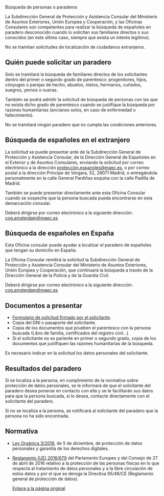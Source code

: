  Búsqueda de personas o paraderos

  La Subdirección General de Protección y Asistencia Consular del Ministerio de Asuntos Exteriores, Unión Europea y Cooperación, y las Oficinas Consulares son competentes para realizar la búsqueda de españoles en paradero desconocido cuando lo solicitan sus familiares directos o sus conocidos (en este último caso, siempre que exista un interés legítimo).

 No se tramitan solicitudes de localización de ciudadanos extranjeros.

 Quién puede solicitar un paradero
---------------------------------

 Solo se tramitará la búsqueda de familiares directos de los solicitantes dentro del primer o segundo grado de parentesco: progenitores, hijos, cónyuges o parejas de hecho, abuelos, nietos, hermanos, cuñados, suegros, yernos o nueras.

 También se podrá admitir la solicitud de búsqueda de personas con las que no exista dicho grado de parentesco cuando se justifique la búsqueda por razones humanitarias (ancianos solos, en caso de enfermedad o fallecimiento).

 No se tramitará ningún paradero que no cumpla las condiciones anteriores.

 Búsqueda de españoles en el extranjero
--------------------------------------

  La solicitud se puede presentar ante de la Subdirección General de Protección y Asistencia Consular, de la Dirección General de Españoles en el Exterior y de Asuntos Consulares, enviando la solicitud por correo electrónico a la dirección [protección.espanoles@maec.es](mailto:protecci%c3%b3n.espanoles@maec.es), o por correo postal a la dirección Príncipe de Vergara, 52, 28071 Madrid, o entregándola personalmente en la calle General Pardiñas esquina con la calle Padilla de Madrid. 

 También se puede presentar directamente ante esta Oficina Consular cuando se sospeche que la persona buscada pueda encontrarse en esta demarcación consular.

 Deberá dirigirse por correo electrónico a la siguiente dirección: cog.amsterdam@maec.es

 Búsqueda de españoles en España
-------------------------------

 Esta Oficina consular puede ayudar a localizar el paradero de españoles que tengan su domicilio en España. 

 La Oficina Consular remitirá la solicitud la Subdirección General de Protección y Asistencia Consular del Ministerio de Asuntos Exteriores, Unión Europea y Cooperación, que continuará la búsqueda a través de la Dirección General de la Policía y de la Guardia Civil.

 Deberá dirigirse por correo electrónico a la siguiente dirección: cog.amsterdam@maec.es

 Documentos a presentar
----------------------

 * [Formulario de solicitud firmado por el solicitante](https://www.exteriores.gob.es/Documents/DocumentosSC/Emergencia%20Consular/09.02.%20Formulario%20Paradero.pdf).
* Copia del DNI o pasaporte del solicitante.
* Copia de los documentos que prueben el parentesco con la persona buscada (Libro de familia, certificados del registro civil…)
* Si el solicitante no es pariente en primer o segundo grado, copia de los documentos que justifiquen las razones humanitarias de la búsqueda.

 Es necesario indicar en la solicitud los datos personales del solicitante.

 Resultados del paradero
-----------------------

 Si se localiza a la persona, en cumplimiento de la normativa sobre protección de datos personales, se le informará de que el solicitante del paradero desea ponerse en contacto con ella y se le facilitarán sus datos para que la persona buscada, si lo desea, contacte directamente con el solicitante del paradero.

 Si no se localiza a la persona, se notificará al solicitante del paradero que la persona no ha sido encontrada.

 Normativa
---------

 * [Ley Orgánica 3/2018](https://www.boe.es/buscar/doc.php?id=BOE-A-2018-16673), de 5 de diciembre, de protección de datos personales y garantía de los derechos digitales.
* [Reglamento (UE) 2016/679](https://www.boe.es/doue/2016/119/L00001-00088.pdf) del Parlamento Europeo y del Consejo de 27 de abril de 2016 relativo a la protección de las personas físicas en lo que respecta al tratamiento de datos personales y a la libre circulación de estos datos y por el que se deroga la Directiva 95/46/CE (Reglamento general de protección de datos).

  [Enlace a la página original](https://www.exteriores.gob.es/Consulados/amsterdam/es/ServiciosConsulares/Paginas/index.aspx?scco=Pa%C3%ADses+Bajos&scd=9&scca=Emergencia%20Consular&scs=B%C3%BAsqueda%20de%20personas%20o%20paraderos)